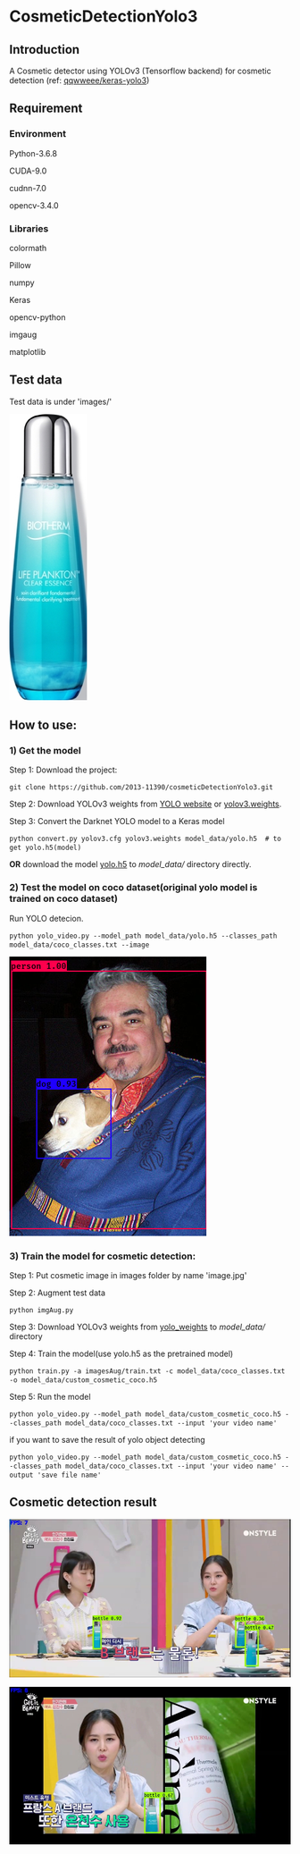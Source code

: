 # CosmeticDetectionYolo3

## Introduction

A Cosmetic detector using YOLOv3 (Tensorflow backend) for cosmetic detection (ref: [qqwweee/keras-yolo3](https://github.com/qqwweee/keras-yolo3))

## Requirement

### Environment
Python-3.6.8

CUDA-9.0

cudnn-7.0

opencv-3.4.0

### Libraries
colormath

Pillow

numpy

Keras

opencv-python

imgaug

matplotlib

## Test data

Test data is under 'images/'

![Cosmetic](pictures/image.jpg)

## How to use:

### 1) Get the model

Step 1: Download the project:
```
git clone https://github.com/2013-11390/cosmeticDetectionYolo3.git
```

Step 2: Download YOLOv3 weights from [YOLO website](http://pjreddie.com/darknet/yolo/) or [yolov3.weights](https://drive.google.com/uc?id=1owAyOwfpwxpbs0BLWPkwT0srRUTpFHIn&export=download).

Step 3: Convert the Darknet YOLO model to a Keras model 
```
python convert.py yolov3.cfg yolov3.weights model_data/yolo.h5	# to get yolo.h5(model)
```

**OR** download the model [yolo.h5](https://drive.google.com/uc?export=download&confirm=8R0l&id=1Dd-uUhhXvosXiIIZM8tiXoZyENJxIY4u) to *model_data/* directory directly.

### 2) Test the model on coco dataset(original yolo model is trained on coco dataset)
Run YOLO detecion.
```
python yolo_video.py --model_path model_data/yolo.h5 --classes_path model_data/coco_classes.txt --image
```

![Raccoon](pictures/coco_1.png)

### 3) Train the model for cosmetic detection:
Step 1: Put cosmetic image in images folder by name 'image.jpg'

Step 2: Augment test data
```
python imgAug.py
```
Step 3: Download YOLOv3 weights from [yolo_weights](https://drive.google.com/uc?export=download&confirm=-b_7&id=1HlydiovCtnUJabQvZIbx77v6sE4OXrac) to *model_data/* directory

Step 4: Train the model(use yolo.h5 as the pretrained model) 
```
python train.py -a imagesAug/train.txt -c model_data/coco_classes.txt -o model_data/custom_cosmetic_coco.h5
```

Step 5: Run the model
```
python yolo_video.py --model_path model_data/custom_cosmetic_coco.h5 --classes_path model_data/coco_classes.txt --input 'your video name'
```
if you want to save the result of yolo object detecting
```
python yolo_video.py --model_path model_data/custom_cosmetic_coco.h5 --classes_path model_data/coco_classes.txt --input 'your video name' --output 'save file name'
```


## Cosmetic detection result

![Cosmetic](pictures/result1.jpg)

![Cosmetic](pictures/result2.jpg)
